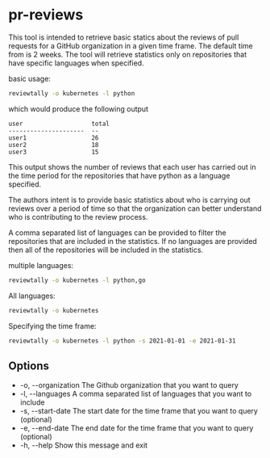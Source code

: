 # pr-reviews

This tool is intended to retrieve basic statics about the reviews of pull
requests for a GitHub organization in a given time frame. The default time
from is 2 weeks. The tool will retrieve statistics only on repositories that
have specific languages when specified.

basic usage:
```bash
reviewtally -o kubernetes -l python
```
 
which would produce the following output

```shell
user                   total
---------------------  --
user1                  26
user2                  18
user3                  15
```
This output shows the number of reviews that each user has carried out in the
time period for the repositories that have python as a language specified.

The authors intent is to provide basic statistics about who is carrying out 
reviews over a period of time so that the organization can better understand
who is contributing to the review process.

A comma separated list of languages can be provided to filter the repositories
that are included in the statistics. If no languages are provided then all of
the repositories will be included in the statistics.

multiple languages:
```bash
reviewtally -o kubernetes -l python,go
```

All languages:
```bash
reviewtally -o kubernetes
```

Specifying the time frame:
```bash
reviewtally -o kubernetes -l python -s 2021-01-01 -e 2021-01-31
```

## Options 

* -o, --organization The Github organization that you want to query
* -l, --languages  A comma separated list of languages that you want to include
* -s, --start-date The start date for the time frame that you want to query (optional)
* -e, --end-date The end date for the time frame that you want to query (optional)
* -h, --help Show this message and exit